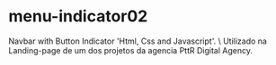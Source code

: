 # menu-indicator02
Navbar with Button Indicator 'Html, Css and Javascript'. \ Utilizado na Landing-page de um dos projetos da agencia PttR Digital Agency.
